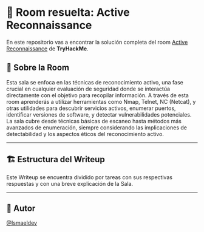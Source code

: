# 🚪 Room resuelta: Active Reconnaissance
En este repositorio vas a encontrar la solución completa del room [Active Reconnaissance](https://tryhackme.com/room/activerecon) de **TryHackMe**.

## 📝 Sobre la Room
Esta sala se enfoca en las técnicas de reconocimiento activo, una fase crucial en cualquier evaluación de seguridad donde se interactúa directamente con el objetivo para recopilar información. A través de esta room aprenderás a utilizar herramientas como Nmap, Telnet, NC (Netcat), y otras utilidades para descubrir servicios activos, enumerar puertos, identificar versiones de software, y detectar vulnerabilidades potenciales. La sala cubre desde técnicas básicas de escaneo hasta métodos más avanzados de enumeración, siempre considerando las implicaciones de detectabilidad y los aspectos éticos del reconocimiento activo.

---

## 🏗️ Estructura del Writeup
Este Writeup se encuentra dividido por tareas con sus respectivas respuestas y con una breve explicación de la Sala.

---

## 🥷 Autor
[@Ismaeldev](https://www.ismaeldev.com/)